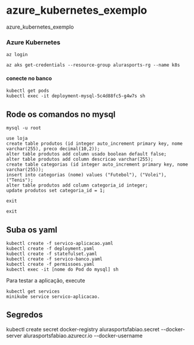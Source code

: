 # azure_kubernetes_exemplo
azure_kubernetes_exemplo

### Azure Kubernetes

    az login

    az aks get-credentials --resource-group alurasports-rg --name k8s

#### conecte no banco
    kubectl get pods    
    kubectl exec -it deployment-mysql-5c4d88fc5-g4w7s sh

## Rode os comandos no mysql




    mysql -u root

    use loja
    create table produtos (id integer auto_increment primary key, nome varchar(255), preco decimal(10,2));
    alter table produtos add column usado boolean default false;
    alter table produtos add column descricao varchar(255);
    create table categorias (id integer auto_increment primary key, nome varchar(255));
    insert into categorias (nome) values ("Futebol"), ("Volei"), ("Tenis");
    alter table produtos add column categoria_id integer;
    update produtos set categoria_id = 1;

    exit

    exit

## Suba os yaml


    kubectl create -f servico-aplicacao.yaml
    kubectl create -f deployment.yaml
    kubectl create -f statefulset.yaml
    kubectl create -f servico-banco.yaml
    kubectl create -f permissoes.yaml
    kubectl exec -it [nome do Pod do mysql] sh

Para testar a aplicação, execute 
    
    kubectl get services
    minikube service servico-aplicacao.


## Segredos

kubectl create secret docker-registry alurasportsfabiao.secret --docker-server alurasportsfabiao.azurecr.io --docker-username